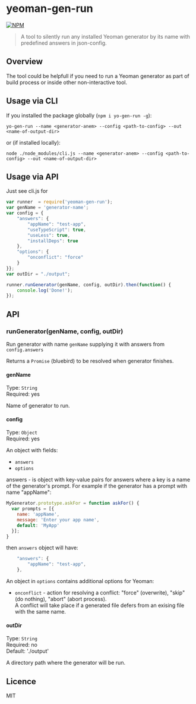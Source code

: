 ﻿# yeoman-gen-run

[![NPM](https://nodei.co/npm/yeoman-gen-run.png?downloads=true&downloadRank=true)](https://nodei.co/npm/yeoman-gen-run/)  

> A tool to silently run any installed Yeoman generator by its name with predefined answers in json-config.


## Overview

The tool could be helpfull if you need to run a Yeoman generator as part of build process or inside other non-interactive tool.  


## Usage via CLI

If you installed the package globally (`npm i yo-gen-run -g`):  
```shell
yo-gen-run --name <generator-anem> --config <path-to-config> --out <name-of-output-dir>
```

or (if installed locally):  
```shell
node ./node_modules/cli.js --name <generator-anem> --config <path-to-config> --out <name-of-output-dir>
```

## Usage via API
Just see cli.js for 

```js
var runner 	= require('yeoman-gen-run');
var genName = 'generator-name';
var config = {
	"answers": {
		"appName": "test-app",
		"useTypeScript": true,
		"useLess": true,
		"installDeps": true
	},
	"options": {
		"onconflict": "force"
	}
}};
var outDir = "./output";

runner.runGenerator(genName, config, outDir).then(function() {
    console.log('Done!');
});

```


## API
### runGenerator(genName, config, outDir)

Run generator with name `genName` supplying it with answers from `config.answers` 

Returns a `Promise` (bluebird) to be resolved when generator finishes.

#### genName
Type: `String`  
Required: yes  

Name of generator to run.

#### config
Type: `Object`  
Required: yes  

An object with fields:
* `answers`
* `options`

answers - is object with key-value pairs for answers where a key is a name of the generator's prompt.
For example if the generator has a prompt with name "appName":
```js
MyGenerator.prototype.askFor = function askFor() {
  var prompts = [{
    name: 'appName',
    message: 'Enter your app name',
    default: 'MyApp'
  }];
}
```
then `answers` object will have:
```js
	"answers": {
		"appName": "test-app",
	},
```

An object in `options` contains additional options for Yeoman:
* `onconflict` - action for resolving a conflict: "force" (overwrite), "skip" (do nothing), "abort" (abort process).  
A conflict will take place if a generated file defers from an exising file with the same name.  


#### outDir
Type: `String`  
Required: no  
Default: './output'  

A directory path where the generator will be run.


## Licence

MIT